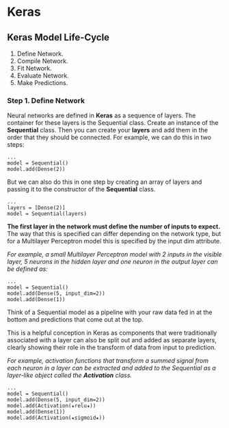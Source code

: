 # Keras

## Keras Model Life-Cycle

1. Define Network. 
2. Compile Network. 
3. Fit Network. 
4. Evaluate Network. 
5. Make Predictions.

### Step 1. Define Network

Neural networks are defined in **Keras** as a sequence of layers. The container for these layers is the Sequential class. Create an instance of the **Sequential** class. Then you can create your **layers** and add them in the order that they should be connected. For example, we can do this in two steps:

```text
...
model = Sequential()
model.add(Dense(2))
```

But we can also do this in one step by creating an array of layers and passing it to the constructor of the **Sequential** class.

```text
...
layers = [Dense(2)]
model = Sequential(layers)
```

**The first layer in the network must define the number of inputs to expect.** The way that this is specified can differ depending on the network type, but for a Multilayer Perceptron model this is specified by the input dim attribute.

_For example, a small Multilayer Perceptron model with 2 inputs in the visible layer, 5 neurons in the hidden layer and one neuron in the output layer can be defined as:_

```text
...
model = Sequential()
model.add(Dense(5, input_dim=2))
model.add(Dense(1))
```

Think of a Sequential model as a pipeline with your raw data fed in at the bottom and predictions that come out at the top.

This is a helpful conception in Keras as components that were traditionally associated with a layer can also be split out and added as separate layers, clearly showing their role in the transform of data from input to prediction.

_For example, activation functions that transform a summed signal from each neuron in a layer can be extracted and added to the Sequential as a layer-like object called the **Activation** class._

```text
...
model = Sequential()
model.add(Dense(5, input_dim=2))
model.add(Activation(✬relu✬))
model.add(Dense(1))
model.add(Activation(✬sigmoid✬))
```

